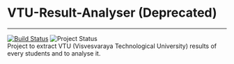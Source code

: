 # VTU-Result-Analyser (Deprecated)
---------
[![Build Status](https://travis-ci.org/abhijith0505/VTU-Result-Analyser.svg?branch=master)](https://travis-ci.org/abhijith0505/VTU-Result-Analyser) 	![Project Status](https://img.shields.io/badge/Development-Deprecated-lightgrey.svg)    
Project to extract VTU (Visvesvaraya Technological University) results of every students and to analyse it.
